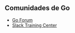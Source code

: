 ## Comunidades de Go

- [Go Forum](https://forum.golangbridge.org)
- [Slack Training Center](https://github.com/training-center/go-study-groups)
